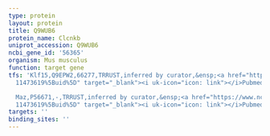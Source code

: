 ```yaml
---
type: protein
layout: protein
title: Q9WUB6
protein_name: Clcnkb
uniprot_accession: Q9WUB6
ncbi_gene_id: '56365'
organism: Mus musculus
function: target gene
tfs: 'Klf15,Q9EPW2,66277,TRRUST,inferred by curator,&ensp;<a href="https://www.ncbi.nlm.nih.gov/pubmed/?term=10982849;
  11473619%5Buid%5D" target="_blank"><i uk-icon="icon: link"></i>Pubmed</a>

  Maz,P56671,-,TRRUST,inferred by curator,&ensp;<a href="https://www.ncbi.nlm.nih.gov/pubmed/?term=10982849;
  11473619%5Buid%5D" target="_blank"><i uk-icon="icon: link"></i>Pubmed</a>'
targets: ''
binding_sites: ''
---
```

